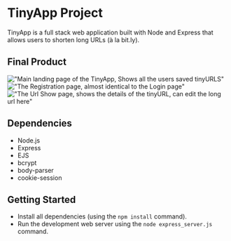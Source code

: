# TinyApp Project

TinyApp is a full stack web application built with Node and Express that allows users to shorten long URLs (à la bit.ly).

## Final Product

!["Main landing page of the TinyApp, Shows all the users saved tinyURLS"](https://github.com/MistaTG/tinyapp/blob/master/docs/urls.png?raw=true)
!["The Registration page, almost identical to the Login page"](https://github.com/MistaTG/tinyapp/blob/master/docs/urls-reg.png?raw=true)
!["The Url Show page, shows the details of the tinyURL, can edit the long url here"](https://github.com/MistaTG/tinyapp/blob/76f74720f4d7ed185b70977ade6a39dc58bf3892/docs/urls-show.png?raw=true)

## Dependencies

- Node.js
- Express
- EJS
- bcrypt
- body-parser
- cookie-session

## Getting Started

- Install all dependencies (using the `npm install` command).
- Run the development web server using the `node express_server.js` command.